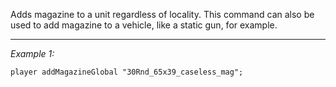 Adds magazine to a unit regardless of locality. This command can also be used to add magazine to a vehicle, like a static gun, for example.


---
*Example 1:*
```sqf
player addMagazineGlobal "30Rnd_65x39_caseless_mag";
```